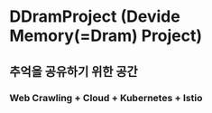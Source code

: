 # DDramProject (Devide Memory(=Dram) Project)

## **추억을 공유하기 위한 공간**

### Web Crawling + Cloud + Kubernetes + Istio
